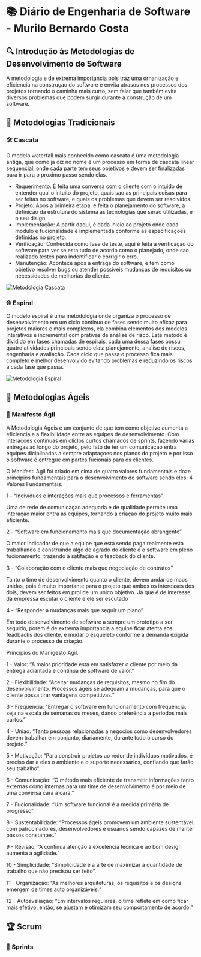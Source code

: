 # 📚 Diário de Engenharia de Software - Murilo Bernardo Costa
## 🔍 Introdução às Metodologias de Desenvolvimento de Software 

A metodologia e de extrema importancia pois traz uma ornanização e eficiencia na construçao do software e envita atrasos nos processos dos projetos tornando o caminha mais curto, sem falar que também evita diversos problemas que podem surgir durante a construção de um software. 

## 📖 Metodologias Tradicionais  
### 🛠️ Cascata  

O modelo waterfall mais conhecido como cascata é uma metodologia antiga, que como ja diz no nome é um processo em forma de cascata linear sequencial, onde cada parte tem seus objetivos e devem ser finalizadas para ir para o proximo passo sendo elas.
- Requerimento: É feita uma conversa com o cliente com o intuido de entender qual o intuito do projeto, quais sao as principais coisas para ser feitas no software, e quais os problemas que devem ser resolvidos.
- Projeto: Apos a primeira etapa, é feita o planejamento do software, a definiçao da estrutura do sistema as tecnologias que serao utilizadas, e o seu disign.
- Implementação: A partir daqui, é dada inicio ao projeto onde cada modulo e fucionalidade é implementada conforme as especificaçoes definidas no projeto.
- Verificação: Conhecida como fase de teste, aqui é feita a verificaçao do software para ver se esta tudo de acordo como o planejado, onde sao realizado testes para indentificar e corrigir o erro.
- Manutenção: Acontece apos a entraga do software, e tem como objetivo resolver bugs ou atender possiveis mudanças de requisitos ou necessidades de melhorias do cliente.

![Metodologia Cascata](https://kodus.io/wp-content/uploads/2023/10/waterfall-1-1024x675.png.webp)

### 🌐 Espiral    

O modelo espiral é uma metodologia onde organiza o processo de desenvolvimento em um ciclo continuo de fases sendo muito eficaz para projetos maiores e mais complexos, ela combina elementos dos modelos interativos e incremental com prativas de analise de risco. Este metodo é dividido em fases chamadas de espirais, cada uma dessa fases possui quatro atividades principais sendo elas: planejamento, analise de riscos, engenharia e avaliação. Cada ciclo que passa o processo fica mais completo e melhor desenvolvido evitando problemas e reduzindo os riscos a cada fase que passa.

![Metodologia Espiral](https://ontologia.eximia.co/wp-content/uploads/2024/09/EximiaCoByElemarJR_Ciclo-de-Vida-do-Desenvolvimento-de-Software.png)

## 💪 Metodologias Ágeis  
### 📖 Manifesto Ágil 

A Metodologia Ageis é um conjunto de que tem como objetivo aumenta a eficiencia e a flexibilidade entre as equipes de desenvolvimento. Com interaçoes continuas em cliclos curtos chamados de sprints, fazendo varias entregas ao longo do projeto, pelo fato de ter um comunicaçao entra equipes diciplinadas a sempre adaptaçoes nos planos do projeto e por isso o software é entregue em partes fucionais para os clientes.

O Manifesti Agil foi criado em cima de quatro valores fundamentais e doze principios fundamentais para o desenvolvimento do software sendo eles:
4 Valores Fundamentais:

1 - “Indivíduos e interações mais que processos e ferramentas” 

Uma de rede de comunicaçao adequada e de qualidade permite uma interaçao maior entra as equipes, tornando a criaçao do projeto muito mais eficiente.

2 - “Software em funcionamento mais que documentação abrangente”

O maior indicador de que a equipe que esta sendo paga realmente esta trabalhando e construindo algo de agrado do cliente é o software em pleno fucionamento, trazendo a satifação e o feadback do cliente.

3 - “Colaboração com o cliente mais que negociação de contratos”

Tanto o time de desenvolvimento quanto o cliente, devem andar de maos unidas, pois é muito importante para o projeto que ambos os interesses dos dois, devem ser feitos em prol de um unico objetivo. Já que é de interesse da empressa escutar o cliente e ele ser escutado

4 -  “Responder a mudanças mais que seguir um plano”

Em todo desenvolvimento de software a sempre um prototipo a ser seguido, porem é de extrema importancia a equipe ficar atenta aos feadbacks dos cliente, e mudar o esqueleto conforme a demanda exigida durante o processo de criação.

Principios do Manigesto Agil.

1 - Valor: “A maior prioridade está em satisfazer o cliente por meio da entrega adiantada e contínua de software de valor.”

2 - Flexibilidade: “Aceitar mudanças de requisitos, mesmo no fim do desenvolvimento. Processos ágeis se adequam a mudanças, para que o cliente possa tirar vantagens competitivas.”

3 - Frequencia: “Entregar o software em funcionamento com frequência, seja na escala de semanas ou meses, dando preferência a períodos mais curtos.”

4 - Uniao: “Tanto pessoas relacionadas a negócios como desenvolvedores devem trabalhar em conjunto, diariamente, durante todo o curso do projeto.”

5 - Motivação: “Para construir projetos ao redor de indivíduos motivados, é preciso dar a eles o ambiente e o suporte necessários, confiando que farão seu trabalho”.

6 - Comunicação: “O método mais eficiente de transmitir informações tanto externas como internas para um time de desenvolvimento é por meio de uma conversa cara a cara.”

7 - Fucionalidade: “Um software funcional é a medida primária de progresso”.

8 - Sustentabilidade: “Processos ágeis promovem um ambiente sustentável, com patrocinadores, desenvolvedores e usuários sendo capazes de manter passos constantes.”

9 - Revisão: “A contínua atenção à excelência técnica e ao bom design aumenta a agilidade.”

10 - Simplicidade: “Simplicidade é a arte de maximizar a quantidade de trabalho que não precisou ser feito”.

11 - Organização: “As melhores arquiteturas, os requisitos e os designs emergem de times auto organizáveis.“

12 - Autoavaliação: “Em intervalos regulares, o time reflete em como ficar mais efetivo, então, se ajustam e otimizam seu comportamento de acordo.”

## 🏆 Scrum  
 ### 📅 Sprints  
 


